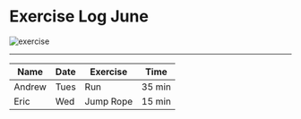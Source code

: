 # **Exercise Log June**

![exercise](https://png.pngtree.com/thumb_back/fw800/back_our/20190622/ourmid/pngtree-gray-minimalist-flat-running-banner-background-image_229445.jpg)

---

|Name|Date|Exercise|Time|
|----|----|--------|----|
|Andrew|Tues|Run|35 min|
|Eric|Wed|Jump Rope|15 min|
